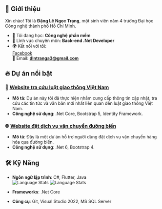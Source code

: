 ## 📝 Giới thiệu
Xin chào! Tôi là **Đặng Lê Ngọc Trạng**, một sinh viên năm 4 trường Đại học Công nghệ thành phố Hồ Chí Minh.  
- 🌱 Tôi đang học: **Công nghệ phần mềm**  
- 💬 Lĩnh vực chuyên môn: **Back-end .Net Developer**  
- 🌍 Kết nối với tôi:  
  [Facebook](https://www.facebook.com/profile.php?id=100015213436330)  
  📧 Email: **dlntranga3@gmail.com**

## 🔥 Dự án nổi bật

### 📱 [Website tra cứu luật giao thông Việt Nam](https://gitlab.com/trang999/webtracuuluatgiaothong.git)
- **Mô tả**: Dự án này tôi đã thực hiện nhằm cung cấp thông tin cập nhật, tra cứu các tin tức và văn bản mới nhất liên quan đến luật giao thông Việt Nam.  
- **Công nghệ sử dụng**: .Net Core, Bootstrap 5, Identity Framework.

### 🌐 [Website đặt dịch vụ vận chuyển đường biển](https://gitlab.com/sieu3213/logisticswebsite_webprogramingproject2.git)
- **Mô tả**: Đây là một dự án hỗ trợ người dùng đặt dịch vụ vận chuyển hàng hóa qua đường biển.  
- **Công nghệ sử dụng**: .Net 6, Bootstrap 4.

## 🛠️ Kỹ Năng

- **Ngôn ngữ lập trình**: C#, Flutter, Java  
  ![Language Stats](https://img.shields.io/badge/Code-C%23%2050%25%20Java%2030%25%20Flutter%2020%25-blue)
  ![Language Stats](https://quickchart.io/chart?c=%7B%22type%22%3A%22pie%22%2C%22data%22%3A%7B%22labels%22%3A%5B%22C%23%22%2C%22Java%22%2C%22Flutter%22%5D%2C%22datasets%22%3A%5B%7B%22data%22%3A%5B50%2C30%2C20%5D%2C%22backgroundColor%22%3A%5B%22%234CAF50%22%2C%22%232196F3%22%2C%22%23FFC107%22%5D%7D%5D%7D%7D)

- **Frameworks**: .Net Core  
- **Công cụ**: Git, Visual Studio 2022, MS SQL Server
